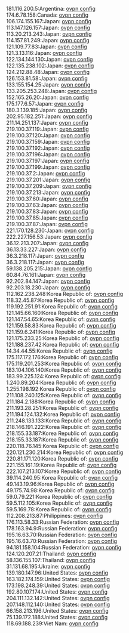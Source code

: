 181.116.200.5:Argentina: [ovpn config](vpn/181_116_200_5.ovpn)  
174.6.78.158:Canada: [ovpn config](vpn/174_6_78_158.ovpn)  
106.174.155.167:Japan: [ovpn config](vpn/106_174_155_167.ovpn)  
113.147.126.157:Japan: [ovpn config](vpn/113_147_126_157.ovpn)  
113.20.213.243:Japan: [ovpn config](vpn/113_20_213_243.ovpn)  
114.157.81.249:Japan: [ovpn config](vpn/114_157_81_249.ovpn)  
121.109.77.83:Japan: [ovpn config](vpn/121_109_77_83.ovpn)  
121.3.13.116:Japan: [ovpn config](vpn/121_3_13_116.ovpn)  
122.134.144.130:Japan: [ovpn config](vpn/122_134_144_130.ovpn)  
122.135.238.102:Japan: [ovpn config](vpn/122_135_238_102.ovpn)  
124.212.88.48:Japan: [ovpn config](vpn/124_212_88_48.ovpn)  
126.153.81.58:Japan: [ovpn config](vpn/126_153_81_58.ovpn)  
133.155.154.25:Japan: [ovpn config](vpn/133_155_154_25.ovpn)  
133.205.253.248:Japan: [ovpn config](vpn/133_205_253_248.ovpn)  
152.165.26.20:Japan: [ovpn config](vpn/152_165_26_20.ovpn)  
175.177.6.57:Japan: [ovpn config](vpn/175_177_6_57.ovpn)  
180.3.139.185:Japan: [ovpn config](vpn/180_3_139_185.ovpn)  
202.95.182.251:Japan: [ovpn config](vpn/202_95_182_251.ovpn)  
211.14.251.137:Japan: [ovpn config](vpn/211_14_251_137.ovpn)  
219.100.37.119:Japan: [ovpn config](vpn/219_100_37_119.ovpn)  
219.100.37.120:Japan: [ovpn config](vpn/219_100_37_120.ovpn)  
219.100.37.159:Japan: [ovpn config](vpn/219_100_37_159.ovpn)  
219.100.37.192:Japan: [ovpn config](vpn/219_100_37_192.ovpn)  
219.100.37.196:Japan: [ovpn config](vpn/219_100_37_196.ovpn)  
219.100.37.197:Japan: [ovpn config](vpn/219_100_37_197.ovpn)  
219.100.37.199:Japan: [ovpn config](vpn/219_100_37_199.ovpn)  
219.100.37.2:Japan: [ovpn config](vpn/219_100_37_2.ovpn)  
219.100.37.201:Japan: [ovpn config](vpn/219_100_37_201.ovpn)  
219.100.37.209:Japan: [ovpn config](vpn/219_100_37_209.ovpn)  
219.100.37.213:Japan: [ovpn config](vpn/219_100_37_213.ovpn)  
219.100.37.60:Japan: [ovpn config](vpn/219_100_37_60.ovpn)  
219.100.37.63:Japan: [ovpn config](vpn/219_100_37_63.ovpn)  
219.100.37.83:Japan: [ovpn config](vpn/219_100_37_83.ovpn)  
219.100.37.85:Japan: [ovpn config](vpn/219_100_37_85.ovpn)  
219.100.37.87:Japan: [ovpn config](vpn/219_100_37_87.ovpn)  
221.170.128.230:Japan: [ovpn config](vpn/221_170_128_230.ovpn)  
222.227.156.53:Japan: [ovpn config](vpn/222_227_156_53.ovpn)  
36.12.213.207:Japan: [ovpn config](vpn/36_12_213_207.ovpn)  
36.13.33.227:Japan: [ovpn config](vpn/36_13_33_227.ovpn)  
36.3.218.117:Japan: [ovpn config](vpn/36_3_218_117.ovpn)  
36.3.218.117:Japan: [ovpn config](vpn/36_3_218_117.ovpn)  
59.138.205.215:Japan: [ovpn config](vpn/59_138_205_215.ovpn)  
60.84.76.161:Japan: [ovpn config](vpn/60_84_76_161.ovpn)  
92.202.84.147:Japan: [ovpn config](vpn/92_202_84_147.ovpn)  
92.203.18.230:Japan: [ovpn config](vpn/92_203_18_230.ovpn)  
112.162.238.248:Korea Republic of: [ovpn config](vpn/112_162_238_248.ovpn)  
118.32.45.87:Korea Republic of: [ovpn config](vpn/118_32_45_87.ovpn)  
119.192.251.91:Korea Republic of: [ovpn config](vpn/119_192_251_91.ovpn)  
121.145.66.160:Korea Republic of: [ovpn config](vpn/121_145_66_160.ovpn)  
121.147.54.65:Korea Republic of: [ovpn config](vpn/121_147_54_65.ovpn)  
121.159.58.83:Korea Republic of: [ovpn config](vpn/121_159_58_83.ovpn)  
121.159.6.241:Korea Republic of: [ovpn config](vpn/121_159_6_241.ovpn)  
121.175.233.25:Korea Republic of: [ovpn config](vpn/121_175_233_25.ovpn)  
121.188.237.42:Korea Republic of: [ovpn config](vpn/121_188_237_42.ovpn)  
14.34.44.55:Korea Republic of: [ovpn config](vpn/14_34_44_55.ovpn)  
175.117.172.176:Korea Republic of: [ovpn config](vpn/175_117_172_176.ovpn)  
175.119.201.253:Korea Republic of: [ovpn config](vpn/175_119_201_253.ovpn)  
183.104.106.140:Korea Republic of: [ovpn config](vpn/183_104_106_140.ovpn)  
183.99.225.124:Korea Republic of: [ovpn config](vpn/183_99_225_124.ovpn)  
1.240.89.204:Korea Republic of: [ovpn config](vpn/1_240_89_204.ovpn)  
1.255.198.192:Korea Republic of: [ovpn config](vpn/1_255_198_192.ovpn)  
211.108.240.125:Korea Republic of: [ovpn config](vpn/211_108_240_125.ovpn)  
211.184.2.188:Korea Republic of: [ovpn config](vpn/211_184_2_188.ovpn)  
211.193.28.251:Korea Republic of: [ovpn config](vpn/211_193_28_251.ovpn)  
211.194.124.132:Korea Republic of: [ovpn config](vpn/211_194_124_132.ovpn)  
211.248.133.133:Korea Republic of: [ovpn config](vpn/211_248_133_133.ovpn)  
218.146.191.222:Korea Republic of: [ovpn config](vpn/218_146_191_222.ovpn)  
218.155.33.187:Korea Republic of: [ovpn config](vpn/218_155_33_187.ovpn)  
218.155.33.187:Korea Republic of: [ovpn config](vpn/218_155_33_187.ovpn)  
220.118.76.145:Korea Republic of: [ovpn config](vpn/220_118_76_145.ovpn)  
220.121.230.214:Korea Republic of: [ovpn config](vpn/220_121_230_214.ovpn)  
220.81.171.120:Korea Republic of: [ovpn config](vpn/220_81_171_120.ovpn)  
221.155.161.19:Korea Republic of: [ovpn config](vpn/221_155_161_19.ovpn)  
222.107.213.107:Korea Republic of: [ovpn config](vpn/222_107_213_107.ovpn)  
39.114.240.95:Korea Republic of: [ovpn config](vpn/39_114_240_95.ovpn)  
49.143.19.96:Korea Republic of: [ovpn config](vpn/49_143_19_96.ovpn)  
49.175.74.98:Korea Republic of: [ovpn config](vpn/49_175_74_98.ovpn)  
59.0.79.221:Korea Republic of: [ovpn config](vpn/59_0_79_221.ovpn)  
59.5.112.105:Korea Republic of: [ovpn config](vpn/59_5_112_105.ovpn)  
59.5.169.78:Korea Republic of: [ovpn config](vpn/59_5_169_78.ovpn)  
112.208.213.87:Philippines: [ovpn config](vpn/112_208_213_87.ovpn)  
176.113.58.33:Russian Federation: [ovpn config](vpn/176_113_58_33.ovpn)  
178.163.94.9:Russian Federation: [ovpn config](vpn/178_163_94_9.ovpn)  
195.16.63.70:Russian Federation: [ovpn config](vpn/195_16_63_70.ovpn)  
195.16.63.70:Russian Federation: [ovpn config](vpn/195_16_63_70.ovpn)  
94.181.158.104:Russian Federation: [ovpn config](vpn/94_181_158_104.ovpn)  
124.120.207.21:Thailand: [ovpn config](vpn/124_120_207_21.ovpn)  
58.136.155.107:Thailand: [ovpn config](vpn/58_136_155_107.ovpn)  
31.131.68.195:Ukraine: [ovpn config](vpn/31_131_68_195.ovpn)  
139.180.147.96:United States: [ovpn config](vpn/139_180_147_96.ovpn)  
163.182.174.159:United States: [ovpn config](vpn/163_182_174_159.ovpn)  
173.198.248.39:United States: [ovpn config](vpn/173_198_248_39.ovpn)  
192.80.107.174:United States: [ovpn config](vpn/192_80_107_174.ovpn)  
204.111.132.142:United States: [ovpn config](vpn/204_111_132_142.ovpn)  
207.148.112.140:United States: [ovpn config](vpn/207_148_112_140.ovpn)  
66.158.213.196:United States: [ovpn config](vpn/66_158_213_196.ovpn)  
75.139.172.188:United States: [ovpn config](vpn/75_139_172_188.ovpn)  
118.69.188.239:Viet Nam: [ovpn config](vpn/118_69_188_239.ovpn)  
